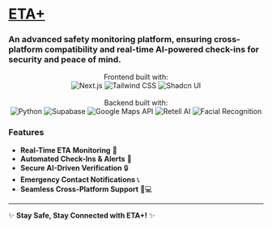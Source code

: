 # [ETA+](https://etaplus.com)

### An advanced safety monitoring platform, ensuring cross-platform compatibility and real-time AI-powered check-ins for security and peace of mind.

<!-- insert logo/ landing page -->

<p align="center">
  Frontend built with: <br>
  <img src=https://img.shields.io/badge/Next.js-000000?style=for-the-badge&logo=nextdotjs&logoColor=white alt="Next.js">
  <img src=https://img.shields.io/badge/Tailwind_CSS-38B2AC?style=for-the-badge&logo=tailwind-css&logoColor=white alt="Tailwind CSS">
  <img src=https://img.shields.io/badge/shadcn-000000?style=for-the-badge&logo=shadcnui&logoColor=white alt="Shadcn UI">
  <br><br>
  Backend built with: <br>
  <img src=https://img.shields.io/badge/Python-3776AB?style=for-the-badge&logo=python&logoColor=white alt="Python">
  <img src=https://img.shields.io/badge/Supabase-3FCF8E?style=for-the-badge&logo=supabase&logoColor=white alt="Supabase">
  <!-- <img src=https://img.shields.io/badge/Firebase-FFCA28?style=for-the-badge&logo=firebase&logoColor=black alt="Firebase"> -->
  <img src=https://img.shields.io/badge/Google%20Maps-4285F4?style=for-the-badge&logo=googlemaps&logoColor=white alt="Google Maps API">
  <img src=https://img.shields.io/badge/Retell%20AI-6A67CE?style=for-the-badge&logo=artificialintelligence&logoColor=white alt="Retell AI">
  <img src=https://img.shields.io/badge/Facial%20Recognition-2E86C1?style=for-the-badge&logo=ai&logoColor=white alt="Facial Recognition">
  <br>
</p>


### Features
- **Real-Time ETA Monitoring** 🚗
- **Automated Check-Ins & Alerts** 🔔
- **Secure AI-Driven Verification** 🔒
- **Emergency Contact Notifications** 📞
- **Seamless Cross-Platform Support** 📱💻

---
✨ **Stay Safe, Stay Connected with ETA+!** ✨


